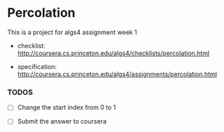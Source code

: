 # Percolation

This is a project for algs4 assignment week 1

- checklist: http://coursera.cs.princeton.edu/algs4/checklists/percolation.html

- specification: http://coursera.cs.princeton.edu/algs4/assignments/percolation.html

### TODOS

- [ ] Change the start index from 0 to 1
- [ ] Submit the answer to coursera

